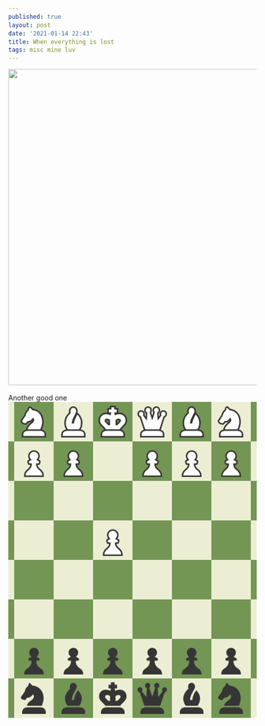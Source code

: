 ```yaml
---
published: true
layout: post
date: '2021-01-14 22:43'
title: When everything is lost
tags: misc mine luv 
---
```

<a href="https://lichess.org/embed/YRraRJOU">
<img src="https://lichess1.org/game/export/gif/black/YRraRJOU.gif" style="width: 640px; height: 640px; object-fit: cover;"></a>

Another good one  
<a href="https://www.chess.com/analysis/game/live/6239656796?tab=report">
<img src="/media/board.gif" style="width: 640px; height: 640px; object-fit: cover;"></a>
